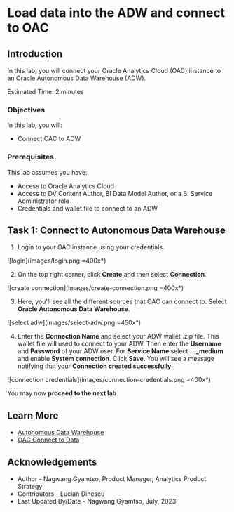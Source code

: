 # Load data into the ADW and connect to OAC

## Introduction

In this lab, you will connect your Oracle Analytics Cloud (OAC) instance to an Oracle Autonomous Data Warehouse (ADW).

Estimated Time: 2 minutes

### Objectives

In this lab, you will:
* Connect OAC to ADW

### Prerequisites

This lab assumes you have:
* Access to Oracle Analytics Cloud
* Access to DV Content Author, BI Data Model Author, or a BI Service Administrator role
* Credentials and wallet file to connect to an ADW

## Task 1: Connect to Autonomous Data Warehouse


1. Login to your OAC instance using your credentials.

  ![login](images/login.png =400x*)

2. On the top right corner, click **Create** and then select **Connection**.

  ![create connection](images/create-connection.png =400x*)

3. Here, you'll see all the different sources that OAC can connect to. Select **Oracle Autonomous Data Warehouse**.

  ![select adw](images/select-adw.png =450x*)

4. Enter the **Connection Name** and select your ADW wallet .zip file. This wallet file will used to connect to your ADW. Then enter the **Username** and **Password** of your ADW user. For **Service Name** select **..._medium** and enable **System connection**. Click **Save**. You will see a message notifying that your **Connection created successfully**.

  ![connection credentials](images/connection-credentials.png =400x*)

You may now **proceed to the next lab**.

## Learn More
* [Autonomous Data Warehouse](https://docs.oracle.com/en/cloud/paas/autonomous-data-warehouse-cloud/)
* [OAC Connect to Data](https://docs.oracle.com/en/cloud/paas/analytics-cloud/upload-data.html)

## Acknowledgements
* Author - Nagwang Gyamtso, Product Manager, Analytics Product Strategy
* Contributors - Lucian Dinescu
* Last Updated By/Date - Nagwang Gyamtso, July, 2023
